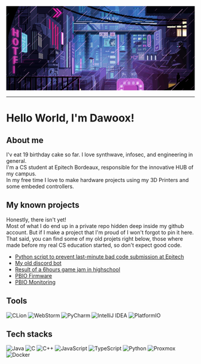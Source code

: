 <div align="center">
  <img src="https://raw.githubusercontent.com/Dawoox/Dawoox/master/font.gif">
</div>

---

# Hello World, I'm Dawoox!  


## About me
I'v eat 19 birthday cake so far. I love synthwave, infosec, and engineering in general.  
I'm a CS student at Epitech Bordeaux, responsible for the innovative HUB of my campus.  
In my free time I love to make hardware projects using my 3D Printers and some embeded controllers.

## My known projects

Honestly, there isn't yet!  
Most of what I do end up in a private repo hidden deep inside my github account. But if I make a project that I'm proud of I won't forgot to pin it here.  
That said, you can find some of my old projets right below, those where made before my real CS education started, so don't expect good code.

* [Python script to prevent last-minute bad code submission at Epitech](https://github.com/Dawoox/efc)
* [My old discord bot](https://github.com/Dawoox/Akasuki)
* [Result of a 6hours game jam in highschool](https://github.com/Dawoox/LSW)
* [PBIO Firmware](https://github.com/Dawoox/PBIO_FIRMWARE)
* [PBIO Monitoring](https://github.com/Dawoox/PBIO_Proton)

## Tools

![CLion](https://img.shields.io/badge/CLion-black?style=for-the-badge&logo=clion&logoColor=white)
![WebStorm](https://img.shields.io/badge/webstorm-143?style=for-the-badge&logo=webstorm&logoColor=white&color=black)
![PyCharm](https://img.shields.io/badge/pycharm-143?style=for-the-badge&logo=pycharm&logoColor=black&color=black&labelColor=green)
![IntelliJ IDEA](https://img.shields.io/badge/IntelliJIDEA-000000.svg?style=for-the-badge&logo=intellij-idea&logoColor=white)
![PlatformIO](https://img.shields.io/badge/PlatformIO-%23222.svg?style=for-the-badge&logo=platformio&logoColor=%23f5822a)

## Tech stacks

![Java](https://img.shields.io/badge/java-%23ED8B00.svg?style=for-the-badge&logo=openjdk&logoColor=white)
![C](https://img.shields.io/badge/c-%2300599C.svg?style=for-the-badge&logo=c&logoColor=white)
![C++](https://img.shields.io/badge/c++-%2300599C.svg?style=for-the-badge&logo=c%2B%2B&logoColor=white)
![JavaScript](https://img.shields.io/badge/javascript-%23323330.svg?style=for-the-badge&logo=javascript&logoColor=%23F7DF1E)
![TypeScript](https://img.shields.io/badge/typescript-%23007ACC.svg?style=for-the-badge&logo=typescript&logoColor=white)
![Python](https://img.shields.io/badge/python-3670A0?style=for-the-badge&logo=python&logoColor=ffdd54)
![Proxmox](https://img.shields.io/badge/proxmox-proxmox?style=for-the-badge&logo=proxmox&logoColor=%23E57000&labelColor=%232b2a33&color=%232b2a33)
![Docker](https://img.shields.io/badge/docker-%230db7ed.svg?style=for-the-badge&logo=docker&logoColor=white)
